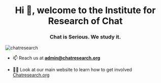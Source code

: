 <h1 align="center">Hi 👋, welcome to the Institute for Research of Chat</h1>
<h3 align="center">Chat is Serious. We study it.</h3>

<p align="left"> <img src="https://komarev.com/ghpvc/?username=chatresearch&label=Profile%20views&color=0e75b6&style=flat" alt="chatresearch" /> </p>

- 📫 Reach us at **admin@chatresearch.org**

- 👨‍💻 Look at our main website to learn how to get involved <a href="https://chatresearch.org" target="blank">Chatresearch.org</A> 
